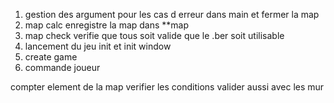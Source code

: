 1. gestion des argument pour les cas d erreur dans main et fermer la map
2. map calc enregistre la map dans **map 
3. map check verifie que tous soit valide que le .ber soit utilisable
4. lancement du jeu init et init window
5. create game
6. commande joueur





compter element de la map
verifier les conditions 
valider aussi avec les mur
